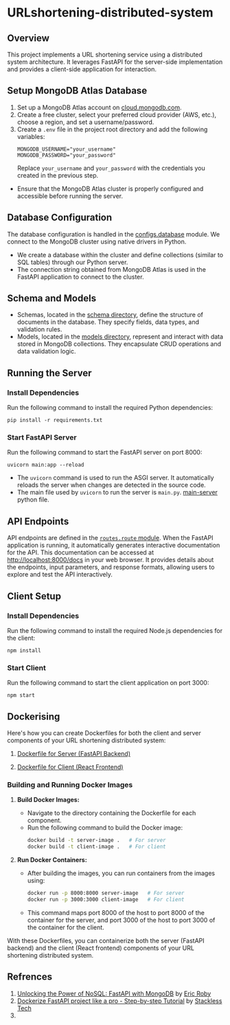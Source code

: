 # URLshortening-distributed-system

## Overview

This project implements a URL shortening service using a distributed system architecture. It leverages FastAPI for the server-side implementation and provides a client-side application for interaction.

## Setup MongoDB Atlas Database

1. Set up a MongoDB Atlas account on [cloud.mongodb.com](https://cloud.mongodb.com/).
2. Create a free cluster, select your preferred cloud provider (AWS, etc.), choose a region, and set a username/password.
3. Create a `.env` file in the project root directory and add the following variables:
   ```
   MONGODB_USERNAME="your_username"
   MONGODB_PASSWORD="your_password"
   ```
   Replace `your_username` and `your_password` with the credentials you created in the previous step.

- Ensure that the MongoDB Atlas cluster is properly configured and accessible before running the server.

## Database Configuration

The database configuration is handled in the [configs.database](server/config/database.py) module. We connect to the MongoDB cluster using native drivers in Python.

- We create a database within the cluster and define collections (similar to SQL tables) through our Python server.
- The connection string obtained from MongoDB Atlas is used in the FastAPI application to connect to the cluster.

## Schema and Models

- Schemas, located in the [schema directory](https://github.com/divaamahajan/URLshortening-distributed-system/tree/main/server/schema), define the structure of documents in the database. They specify fields, data types, and validation rules.
- Models, located in the [models directory](https://github.com/divaamahajan/URLshortening-distributed-system/tree/main/server/models), represent and interact with data stored in MongoDB collections. They encapsulate CRUD operations and data validation logic.

## Running the Server

### Install Dependencies

Run the following command to install the required Python dependencies:

```
pip install -r requirements.txt
```

### Start FastAPI Server

Run the following command to start the FastAPI server on port 8000:

```
uvicorn main:app --reload
```

- The `uvicorn` command is used to run the ASGI server. It automatically reloads the server when changes are detected in the source code.
- The main file used by `uvicorn` to run the server is `main.py`. [main-server](server/main.py) python file.

## API Endpoints

API endpoints are defined in the [`routes.route` module](server/routes/route.py). When the FastAPI application is running, it automatically generates interactive documentation for the API. This documentation can be accessed at [http://localhost:8000/docs](http://localhost:8000/docs) in your web browser. It provides details about the endpoints, input parameters, and response formats, allowing users to explore and test the API interactively.

## Client Setup

### Install Dependencies

Run the following command to install the required Node.js dependencies for the client:

```
npm install
```

### Start Client

Run the following command to start the client application on port 3000:

```
npm start
```

## Dockerising

Here's how you can create Dockerfiles for both the client and server components of your URL shortening distributed system:

1. [Dockerfile for Server (FastAPI Backend)](client/Dockerfile)

2. [Dockerfile for Client (React Frontend)](server/Dockerfile)

### Building and Running Docker Images

1. **Build Docker Images:**

   - Navigate to the directory containing the Dockerfile for each component.
   - Run the following command to build the Docker image:
     ```bash
     docker build -t server-image .   # For server
     docker build -t client-image .   # For client
     ```

2. **Run Docker Containers:**
   - After building the images, you can run containers from the images using:
     ```bash
     docker run -p 8000:8000 server-image   # For server
     docker run -p 3000:3000 client-image   # For client
     ```
   - This command maps port 8000 of the host to port 8000 of the container for the server, and port 3000 of the host to port 3000 of the container for the client.

With these Dockerfiles, you can containerize both the server (FastAPI backend) and the client (React frontend) components of your URL shortening distributed system.

## Refrences

1. [Unlocking the Power of NoSQL: FastAPI with MongoDB](https://www.youtube.com/watch?v=QkGqjPFIGCA) by [Eric Roby](https://www.youtube.com/@codingwithroby)
2. [Dockerize FastAPI project like a pro - Step-by-step Tutorial](https://www.youtube.com/watch?v=CzAyaSolZjY&t=277s) by [Stackless Tech](https://www.youtube.com/@stacklesstech)
3.
